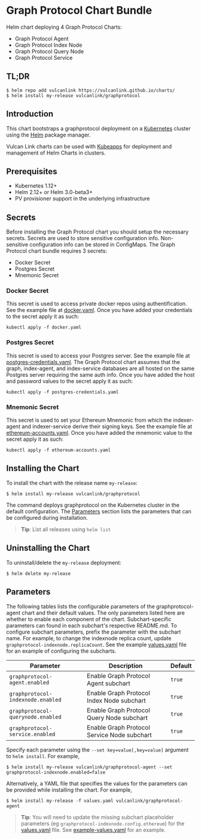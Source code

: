 # Graph Protocol Chart Bundle
Helm chart deploying 4 Graph Protocol Charts:
- Graph Protocol Agent
- Graph Protocol Index Node
- Graph Protocol Query Node
- Graph Protocol Service

## TL;DR

```console
$ helm repo add vulcanlink https://vulcanlink.github.io/charts/
$ helm install my-release vulcanlink/graphprotocol
```

## Introduction

This chart bootstraps a graphprotocol deployment on a [Kubernetes](http://kubernetes.io) cluster using the [Helm](https://helm.sh) package manager.

Vulcan Link charts can be used with [Kubeapps](https://kubeapps.com/) for deployment and management of Helm Charts in clusters.

## Prerequisites

- Kubernetes 1.12+
- Helm 2.12+ or Helm 3.0-beta3+
- PV provisioner support in the underlying infrastructure

## Secrets
Before installing the Graph Protocol chart you should setup the necessary secrets. Secrets are used to store sensitive configuration info. Non-sensitive configuration info can be stored in ConfigMaps.
The Graph Protocol chart bundle requires 3 secrets:
- Docker Secret
- Postgres Secret
- Mnemonic Secret

### Docker Secret
This secret is used to access private docker repos using authentification. See the example file at [docker.yaml](examples/docker.yaml). Once you have added your credentials to the secret apply it as such:
```
kubectl apply -f docker.yaml
```

### Postgres Secret
This secret is used to access your Postgres server.  See the example file at [postgres-credentials.yaml](examples/postgres-credentials.yaml). The Graph Protocol chart assumes that the graph, index-agent, and index-service databases are all hosted on the same Postgres server requiring the same auth info. Once you have added the host and password values to the secret apply it as such:
```
kubectl apply -f postgres-credentials.yaml
```

### Mnemonic Secret
This secret is used to set your Ethereum Mnemonic from which the indexer-agent and indexer-service derive their signing keys. See the example file at [ethereum-accounts.yaml](examples/ethereum-accounts.yaml). Once you have added the mnemonic value to the secret apply it as such:
```
kubectl apply -f ethereum-accounts.yaml
```

## Installing the Chart
To install the chart with the release name `my-release`:

```console
$ helm install my-release vulcanlink/graphprotocol
```

The command deploys graphprotocol on the Kubernetes cluster in the default configuration. The [Parameters](#parameters) section lists the parameters that can be configured during installation.

> **Tip**: List all releases using `helm list`

## Uninstalling the Chart

To uninstall/delete the `my-release` deployment:

```console
$ helm delete my-release
```

## Parameters

The following tables lists the configurable parameters of the graphprotocol-agent chart and their default values. The only parameters listed here are whether to enable each component of the chart. Subchart-specific parameters can found in each subchart's respective README.md. To configure subchart parameters, prefix the parameter with the subchart name. For example, to change the indexnode replica count, update `graphprotocol-indexnode.replicaCount`. See the example [values.yaml](examples/values.yaml) file for an example of configuring the subcharts.


|                   Parameter                   |                                                                                Description                                                                                |                            Default                            |
|-----------------------------------------------|---------------------------------------------------------------------------------------------------------------------------------------------------------------------------|---------------------------------------------------------------|
| `graphprotocol-agent.enabled`                        | Enable Graph Protocol Agent subchart                                                                                                                                              | `true`                                                         |
| `graphprotocol-indexnode.enabled`                        | Enable Graph Protocol Index Node subchart                                                                                                                                              | `true`                                                         |
| `graphprotocol-querynode.enabled`                        | Enable Graph Protocol Query Node subchart                                                                                                                                              | `true`                                                         |
| `graphprotocol-service.enabled`                        | Enable Graph Protocol Service Node subchart                                                                                                                                              | `true`                                                         |


Specify each parameter using the `--set key=value[,key=value]` argument to `helm install`. For example,

```console
$ helm install my-release vulcanlink/graphprotocol-agent --set graphprotocol-indexnode.enabled=false
```

Alternatively, a YAML file that specifies the values for the parameters can be provided while installing the chart. For example,

```console
$ helm install my-release -f values.yaml vulcanlink/graphprotocol-agent
```

> **Tip**: You will need to update the missing subchart placeholder parameters (eg `graphprotocol-indexnode.config.ethereum`) for the [values.yaml](values.yaml) file. See [example-values.yaml](example-values.yaml) for an example.